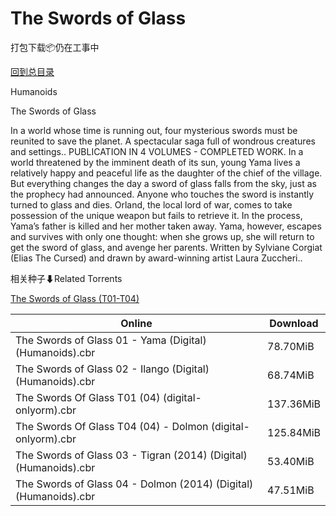 # The Swords of Glass

打包下载📦仍在工事中

[回到总目录](/Catalogs.md)

Humanoids

The Swords of Glass

In a world whose time is running out, four mysterious swords must be reunited to save the planet. A spectacular saga full of wondrous creatures and settings.. PUBLICATION IN 4 VOLUMES - COMPLETED WORK. In a world threatened by the imminent death of its sun, young Yama lives a relatively happy and peaceful life as the daughter of the chief of the village. But everything changes the day a sword of glass falls from the sky, just as the prophecy had announced. Anyone who touches the sword is instantly turned to glass and dies. Orland, the local lord of war, comes to take possession of the unique weapon but fails to retrieve it. In the process, Yama’s father is killed and her mother taken away. Yama, however, escapes and survives with only one thought: when she grows up, she will return to get the sword of glass, and avenge her parents. Written by Sylviane Corgiat (Elias The Cursed) and drawn by award-winning artist Laura Zuccheri..





相关种子⬇Related Torrents

[The Swords of Glass (T01-T04)](https://github.com/alicewish/markdown/blob/master/torrent/The-Swords-of-Glass--T01-T04.md)

Online | Download
--- | ---
The Swords of Glass 01 - Yama (Digital) (Humanoids).cbr | 78.70MiB
The Swords of Glass 02 - Ilango (Digital) (Humanoids).cbr | 68.74MiB
The Swords Of Glass T01 (04) (digital-onlyorm).cbr | 137.36MiB
The Swords Of Glass T04 (04) - Dolmon (digital-onlyorm).cbr | 125.84MiB
The Swords of Glass 03 - Tigran (2014) (Digital) (Humanoids).cbr | 53.40MiB
The Swords of Glass 04 - Dolmon (2014) (Digital) (Humanoids).cbr | 47.51MiB